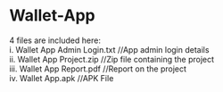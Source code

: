 # Wallet-App<br>
4 files are included here:<br>
i. Wallet App Admin Login.txt //App admin login details<br>
ii. Wallet App Project.zip //Zip file containing the project<br>
iii. Wallet App Report.pdf //Report on the project<br>
iv. Wallet App.apk //APK File

